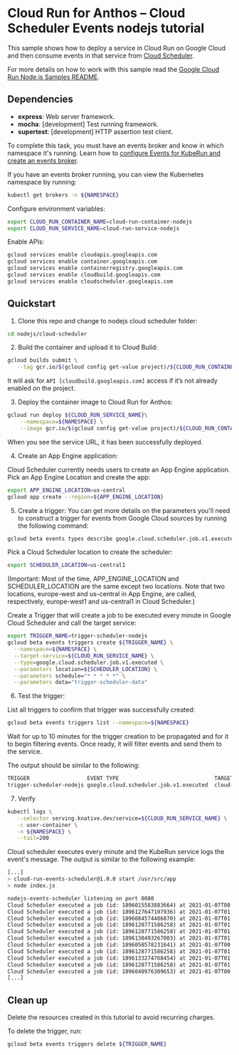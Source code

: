 # Cloud Run for Anthos – Cloud Scheduler Events nodejs tutorial


This sample shows how to deploy a service in Cloud Run on Google Cloud and then consume events in that service from [Cloud Scheduler](https://cloud.google.com/scheduler).

For more details on how to work with this sample read the [Google Cloud Run Node.js Samples README](https://github.com/GoogleCloudPlatform/nodejs-docs-samples/tree/master/run).

## Dependencies

* **express**: Web server framework.
* **mocha**: [development] Test running framework.
* **supertest**: [development] HTTP assertion test client.

To complete this task, you must have an events broker and know in which namespace it's running. Learn how to [configure Events for KubeRun and create an events broker](https://cloud.google.com/eventarc/docs/kuberun/cluster-configuration).

If you have an events broker running, you can view the Kubernetes namespace by running:
```sh
kubectl get brokers -n ${NAMESPACE}
```

Configure environment variables:

```sh
export CLOUD_RUN_CONTAINER_NAME=cloud-run-container-nodejs
export CLOUD_RUN_SERVICE_NAME=cloud-run-service-nodejs
```

Enable APIs:
```sh
gcloud services enable cloudapis.googleapis.com 
gcloud services enable container.googleapis.com 
gcloud services enable containerregistry.googleapis.com
gcloud services enable cloudbuild.googleapis.com
gcloud services enable cloudscheduler.googleapis.com
```

## Quickstart

1. Clone this repo and change to nodejs cloud scheduler folder:
```sh
cd nodejs/cloud-scheduler
```

2. Build the container and upload it to Cloud Build:

```sh
gcloud builds submit \
   --tag gcr.io/$(gcloud config get-value project)/${CLOUD_RUN_CONTAINER_NAME}
```
It will ask for `API [cloudbuild.googleapis.com]` access if it’s not already enabled on the project.

3. Deploy the container image to Cloud Run for Anthos:
```sh
gcloud run deploy ${CLOUD_RUN_SERVICE_NAME}\
    --namespace=${NAMESPACE} \
    --image gcr.io/$(gcloud config get-value project)/${CLOUD_RUN_CONTAINER_NAME}
```
When you see the service URL, it has been successfully deployed.

4. Create an App Engine application:

Cloud Scheduler currently needs users to create an App Engine application. Pick an App Engine Location and create the app:

```sh
export APP_ENGINE_LOCATION=us-central
gcloud app create --region=${APP_ENGINE_LOCATION}
```

5. Create a trigger:
You can get more details on the parameters you'll need to construct a trigger for events from Google Cloud sources by running the following command:
```sh
gcloud beta events types describe google.cloud.scheduler.job.v1.executed
```
Pick a Cloud Scheduler location to create the scheduler:
```sh
export SCHEDULER_LOCATION=us-central1
```
(Important: Most of the time, APP_ENGINE_LOCATION and SCHEDULER_LOCATION are the same except two locations. Note that two locations, europe-west and us-central in App Engine, are called, respectively, europe-west1 and us-central1 in Cloud Scheduler.)

Create a Trigger that will create a job to be executed every minute in Google Cloud Scheduler and call the target service:
```sh
export TRIGGER_NAME=trigger-scheduler-nodejs
gcloud beta events triggers create ${TRIGGER_NAME} \
  --namespace=${NAMESPACE} \
  --target-service=${CLOUD_RUN_SERVICE_NAME} \
  --type=google.cloud.scheduler.job.v1.executed \
  --parameters location=${SCHEDULER_LOCATION} \
  --parameters schedule="* * * * *" \
  --parameters data="trigger-scheduler-data"
```

6. Test the trigger:

List all triggers to confirm that trigger was successfully created:
```sh
gcloud beta events triggers list --namespace=${NAMESPACE}
```
Wait for up to 10 minutes for the trigger creation to be propagated and for it to begin filtering events. Once ready, it will filter events and send them to the service.

The output should be similar to the following:
```sh
TRIGGER                  EVENT TYPE                              TARGET
trigger-scheduler-nodejs google.cloud.scheduler.job.v1.executed  cloud-run-service-nodejs
```

7. Verify
```sh
kubectl logs \
   --selector serving.knative.dev/service=${CLOUD_RUN_SERVICE_NAME} \
   -c user-container \
   -n ${NAMESPACE} \
   --tail=200
```
Cloud scheduler executes every minute and the KubeRun service logs the event's message. The output is similar to the following example:
```sh
[...]
> cloud-run-events-scheduler@1.0.0 start /usr/src/app
> node index.js

nodejs-events-scheduler listening on port 8080
Cloud Scheduler executed a job (id: 1896015583883664) at 2021-01-07T00:19:00.6Z
Cloud Scheduler executed a job (id: 1896127647107936) at 2021-01-07T01:41:00.211Z
Cloud Scheduler executed a job (id: 1896084574486870) at 2021-01-07T01:10:00.983Z
Cloud Scheduler executed a job (id: 1896128771586258) at 2021-01-07T01:48:00.418Z
Cloud Scheduler executed a job (id: 1896128771586258) at 2021-01-07T01:48:00.418Z
Cloud Scheduler executed a job (id: 1896130493267003) at 2021-01-07T01:45:00.317Z
Cloud Scheduler executed a job (id: 1896058578231641) at 2021-01-07T00:50:00.415Z
Cloud Scheduler executed a job (id: 1896128771586258) at 2021-01-07T01:48:00.418Z
Cloud Scheduler executed a job (id: 1896133274768454) at 2021-01-07T01:47:00.37Z
Cloud Scheduler executed a job (id: 1896128771586258) at 2021-01-07T01:48:00.418Z
Cloud Scheduler executed a job (id: 1896040976309653) at 2021-01-07T00:39:00.127Z
[...]
```

## Clean up

Delete the resources created in this tutorial to avoid recurring charges.
 
To delete the trigger, run:
```sh
gcloud beta events triggers delete ${TRIGGER_NAME}
```